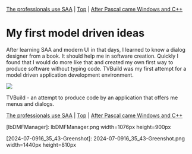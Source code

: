 [The professionals use SAA](05.html) | [Top](index.html) | [After Pascal came Windows and C++](07.html)

# My first model driven ideas #

After learning SAA and modern UI in that days, I learned to know a dialog designer from a book. It should help me in software creation. Quickly I found that I would do more like that and created my own first way to produce software without typing code. TVBuild was my first attempt for a model driven application development environment.

![][TVBuild]

TVBuild - an attempt to produce code by an application that offers me menus and dialogs.



[The professionals use SAA](05.html) | [Top](index.html) | [After Pascal came Windows and C++](07.html)





[PastedGraphic]: PastedGraphic.png

[Dateiver]: Dateiver.png

[TVBuild]: TVBuild.png

[Bildschirmfoto2024-10-20um105545]: Bildschirmfoto2024-10-20um105545.png

[Bildschirmfoto2024-10-20um111447]: Bildschirmfoto2024-10-20um111447.png

[Bildschirmfoto2024-10-20um112431]: Bildschirmfoto2024-10-20um112431.png

[Bildschirmfoto2024-10-20um112746]: Bildschirmfoto2024-10-20um112746.png

[Bildschirmfoto2024-10-20um114925]: Bildschirmfoto2024-10-20um114925.png

[Bildschirmfoto2024-10-20um115956]: Bildschirmfoto2024-10-20um115956.png

[lbDMFManager]: lbDMFManager.png width=1076px height=900px

[2024-07-0916_35_43-Greenshot]: 2024-07-0916_35_43-Greenshot.png width=1440px height=810px

